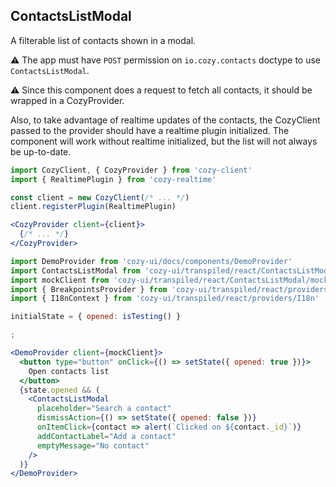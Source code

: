## ContactsListModal

A filterable list of contacts shown in a modal.

⚠️ The app must have `POST` permission on `io.cozy.contacts` doctype to use `ContactsListModal`.

⚠️ Since this component does a request to fetch all contacts, it should be wrapped in a CozyProvider.

Also, to take advantage of realtime updates of the contacts, the CozyClient passed to the provider should have a realtime plugin initialized. The component will work without realtime initialized, but the list will not always be up-to-date.

```jsx static
import CozyClient, { CozyProvider } from 'cozy-client'
import { RealtimePlugin } from 'cozy-realtime'

const client = new CozyClient(/* ... */)
client.registerPlugin(RealtimePlugin)

<CozyProvider client={client}>
  {/* ... */}
</CozyProvider>
```

```jsx
import DemoProvider from 'cozy-ui/docs/components/DemoProvider'
import ContactsListModal from 'cozy-ui/transpiled/react/ContactsListModal'
import mockClient from 'cozy-ui/transpiled/react/ContactsListModal/mockClient'
import { BreakpointsProvider } from 'cozy-ui/transpiled/react/providers/Breakpoints'
import { I18nContext } from 'cozy-ui/transpiled/react/providers/I18n'

initialState = { opened: isTesting() }

;

<DemoProvider client={mockClient}>
  <button type="button" onClick={() => setState({ opened: true })}>
    Open contacts list
  </button>
  {state.opened && (
    <ContactsListModal
      placeholder="Search a contact"
      dismissAction={() => setState({ opened: false })}
      onItemClick={contact => alert(`Clicked on ${contact._id}`)}
      addContactLabel="Add a contact"
      emptyMessage="No contact"
    />
  )}
</DemoProvider>
```
